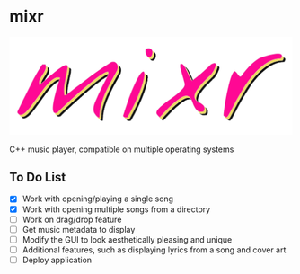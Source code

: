 # mixr

![mixr logo](/img/mixr-logo.png)

C++ music player, compatible on multiple operating systems

## To Do List
- [x] Work with opening/playing a single song
- [x] Work with opening multiple songs from a directory
- [ ] Work on drag/drop feature
- [ ] Get music metadata to display
- [ ] Modify the GUI to look aesthetically pleasing and unique
- [ ] Additional features, such as displaying lyrics from a song and cover art
- [ ] Deploy application
